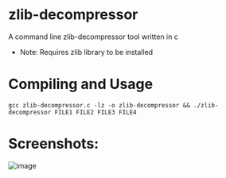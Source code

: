 # zlib-decompressor
A command line zlib-decompressor tool written in c

* Note: Requires zlib library to be installed
# Compiling and Usage
```
gcc zlib-decompressor.c -lz -o zlib-decompressor && ./zlib-decompressor FILE1 FILE2 FILE3 FILE4
```
# Screenshots:
![image](https://github.com/user-attachments/assets/be2914ed-97d6-4d22-97e8-bcdb200d6770)
